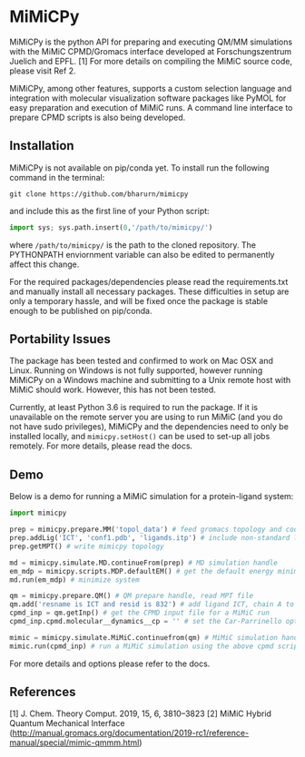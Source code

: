 # MiMiCPy
MiMiCPy is the python API for preparing and executing QM/MM simulations with the MiMiC CPMD/Gromacs interface developed at Forschungszentrum Juelich and EPFL. [1] For more details on compiling the MiMiC source code, please visit Ref 2.

MiMiCPy, among other features, supports a custom selection language and integration with molecular visualization software packages like PyMOL for easy preparation and execution of MiMiC runs.
A command line interface to prepare CPMD scripts is also being developed.

## Installation
MiMiCPy is not available on pip/conda yet. To install run the following command in the terminal:
```
git clone https://github.com/bharurn/mimicpy
```
and include this as the first line of your Python script:
```python
import sys; sys.path.insert(0,'/path/to/mimicpy/')
```
where `/path/to/mimicpy/` is the path to the cloned repository. The PYTHONPATH enviornment variable can also be edited to permanently affect this change.

For the required packages/dependencies please read the requirements.txt and manually install all necessary packages.
These difficulties in setup are only a temporary hassle, and will be fixed once the package is stable enough to be published on pip/conda.

## Portability Issues
The package has been tested and confirmed to work on Mac OSX and Linux. Running on Windows is not fully supported, however running MiMiCPy on a Windows machine and submitting to a Unix remote host with MiMiC should work. However, this has not been tested.

Currently, at least Python 3.6 is required to run the package. If it is unavailable on the remote server you are using to run MiMiC (and you do not have sudo privileges), MiMiCPy and the dependencies need to only be installed locally, and `mimicpy.setHost()` can be used to set-up all jobs remotely. For more details, please read the docs.

## Demo
Below is a demo for running a MiMiC simulation for a protein-ligand system:
```python
import mimicpy

prep = mimicpy.prepare.MM('topol_data') # feed gromacs topology and coords in topol_data/ to MM prepare handle
prep.addLig('ICT', 'conf1.pdb', 'ligands.itp') # include non-standard ligand ICT
prep.getMPT() # write mimicpy topology

md = mimicpy.simulate.MD.continueFrom(prep) # MD simulation handle
em_mdp = mimicpy.scripts.MDP.defaultEM() # get the default energy minimization MDP Gromacs file
md.run(em_mdp) # minimize system

qm = mimicpy.prepare.QM() # QM prepare handle, read MPT file
qm.add('resname is ICT and resid is 832') # add ligand ICT, chain A to the QM region
cpmd_inp = qm.getInp() # get the CPMD input file for a MiMiC run
cpmd_inp.cpmd.molecular__dynamics__cp = '' # set the Car-Parrinello option ON in the input script

mimic = mimicpy.simulate.MiMiC.continuefrom(qm) # MiMiC simulation handle
mimic.run(cpmd_inp) # run a MiMiC simulation using the above cpmd script
```
For more details and options please refer to the docs.
 
## References
[1] J. Chem. Theory Comput. 2019, 15, 6, 3810–3823
[2] MiMiC Hybrid Quantum Mechanical Interface (http://manual.gromacs.org/documentation/2019-rc1/reference-manual/special/mimic-qmmm.html)
